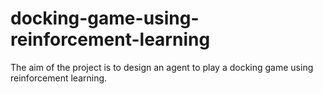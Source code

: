 # docking-game-using-reinforcement-learning
The aim of the project is to design an agent to play a docking game using reinforcement learning. 
